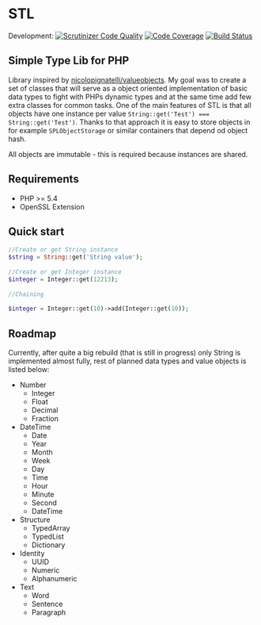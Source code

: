 STL
===
Development: [![Scrutinizer Code Quality](https://scrutinizer-ci.com/g/AGmakonts/STL/badges/quality-score.png?b=development)](https://scrutinizer-ci.com/g/AGmakonts/STL/?branch=development) [![Code Coverage](https://scrutinizer-ci.com/g/AGmakonts/STL/badges/coverage.png?b=development)](https://scrutinizer-ci.com/g/AGmakonts/STL/?branch=development) [![Build Status](https://scrutinizer-ci.com/g/AGmakonts/STL/badges/build.png?b=development)](https://scrutinizer-ci.com/g/AGmakonts/STL/build-status/development)

Simple Type Lib for PHP
-----------------------

Library inspired by [nicolopignatelli/valueobjects](https://github.com/nicolopignatelli/valueobjects/blob/master/src/ValueObjects/Null/Null.php). My goal was to create
a set of classes that will serve as a object oriented implementation of basic data types to fight with PHPs dynamic types and at the same time add few extra classes for
common tasks. One of the main features of STL is that all objects have one instance per value `String::get('Test') === String::get('Test')`. Thanks to that approach
it is easy to store objects in for example `SPLObjectStorage` or similar containers that depend od object hash.

All objects are immutable - this is required because instances are shared.

Requirements
------------

* PHP >= 5.4
* OpenSSL Extension

Quick start
-----------
```php
//Create or get String instance
$string = String::get('String value');
    
//Create or get Integer instance
$integer = Integer::get(12213);
    
//Chaining
    
$integer = Integer::get(10)->add(Integer::get(10));
```
    
    


Roadmap
-------

Currently, after quite a big rebuild (that is still in progress) only String is implemented almost fully, rest of planned data types and value objects is listed below:

- Number
    + Integer
    + Float
    + Decimal
    + Fraction
- DateTime
    + Date
    + Year
    + Month
    + Week
    + Day
    + Time
    + Hour
    + Minute
    + Second
    + DateTime
- Structure
    + TypedArray
    + TypedList
    + Dictionary
- Identity
    + UUID
    + Numeric
    + Alphanumeric
- Text
    + Word
    + Sentence
    + Paragraph

